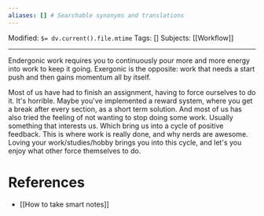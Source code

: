 ```yaml
---
aliases: [] # Searchable synonyms and translations
---
```

Modified: `$= dv.current().file.mtime`
Tags: []
Subjects: [[Workflow]]
****
Endergonic work requires you to continuously pour more and more energy into work to keep it going. Exergonic is the opposite: work that needs a start push and then gains momentum all by itself. 

Most of us have had to finish an assignment, having to force ourselves to do it. It's horrible. Maybe you've implemented a reward system, where you get a break after every section, as a short term solution. 
And most of us has also tried the feeling of not wanting to stop doing some work. Usually something that interests us. Which bring us into a cycle of positive feedback. 
This is where work is really done, and why nerds are awesome. Loving your work/studies/hobby brings you into this cycle, and let's you enjoy what other force themselves to do. 

# References
- [[How to take smart notes]]